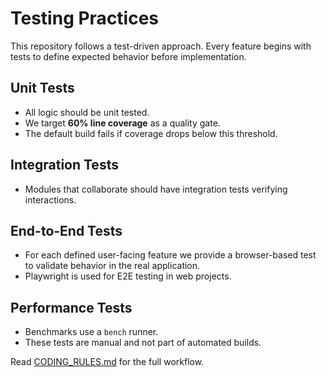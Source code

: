 # Testing Practices

This repository follows a test-driven approach. Every feature begins with tests to define expected behavior before implementation.

## Unit Tests
- All logic should be unit tested.
- We target **60% line coverage** as a quality gate.
- The default build fails if coverage drops below this threshold.

## Integration Tests
- Modules that collaborate should have integration tests verifying interactions.

## End-to-End Tests
- For each defined user-facing feature we provide a browser-based test to validate behavior in the real application.
- Playwright is used for E2E testing in web projects.

## Performance Tests
- Benchmarks use a `bench` runner.
- These tests are manual and not part of automated builds.

Read [CODING_RULES.md](CODING_RULES.md) for the full workflow.
